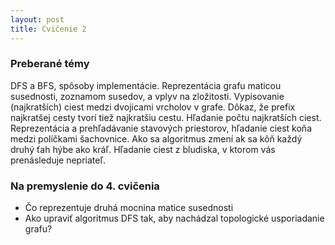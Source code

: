 ```yaml
---
layout: post
title: Cvičenie 2
---
```


### Preberané témy

DFS a BFS, spôsoby implementácie. Reprezentácia grafu maticou susednosti,
zoznamom susedov, a vplyv na zložitosti. Vypisovanie (najkratších) ciest medzi
dvojicami vrcholov v grafe. Dôkaz, že prefix najkratšej cesty tvorí tiež
najkratšiu cestu. Hľadanie počtu najkratších ciest. Reprezentácia a
prehľadávanie stavových priestorov, hľadanie ciest koňa medzi políčkami
šachovnice. Ako sa algoritmus zmení ak sa kôň každý druhý ťah hýbe ako kráľ.
Hľadanie ciest z bludiska, v ktorom vás prenásleduje nepriateľ.

### Na premyslenie do 4. cvičenia

* Čo reprezentuje druhá mocnina matice susednosti
* Ako upraviť algoritmus DFS tak, aby nachádzal topologické usporiadanie grafu?
